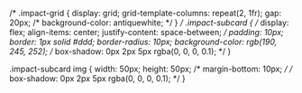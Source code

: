 /* .impact-grid {
  display: grid;
  grid-template-columns: repeat(2, 1fr);
  gap: 20px;
  /* background-color: antiquewhite; */
} */
.impact-subcard {
  /* display: flex;
  align-items: center;
  justify-content: space-between; */
  padding: 10px;
  border: 1px solid #ddd;
  border-radius: 10px;
  background-color: rgb(190, 245, 252);
  /* box-shadow: 0px 2px 5px rgba(0, 0, 0, 0.1); */
}

.impact-subcard img {
  width: 50px;
  height: 50px;
  /* margin-bottom: 10px; */
  /* box-shadow: 0px 2px 5px rgba(0, 0, 0, 0.1); */
}